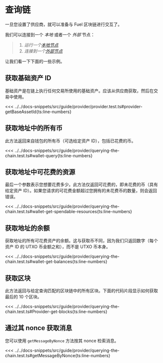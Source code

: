 # 查询链

一旦您设置了供应商，就可以准备与 Fuel 区块链进行交互了。

我们可以连接到一个 _*本地*_ 或者一个 _*外部*_ 节点：

> 1. _运行一个[本地节点](../../get-start/getting-started.md#connecting-to-a-local-node)_
> 1. _连接到一个[外部节点](../../get-start/getting-started.md#connecting-to-the-testnet)_

让我们看一下下面的一些示例。

## 获取基础资产 ID

基础资产是在链上执行任何交易所使用的基础资产。应该从供应商获取，然后在交易中使用。

<<< ../../docs-snippets/src/guide/provider/provider.test.ts#provider-getBaseAssetId{ts:line-numbers}

## 获取地址中的所有币

此方法返回来自钱包的所有币（可选给定资产 ID），包括已花费的币。

<<< ../../docs-snippets/src/guide/provider/querying-the-chain.test.ts#wallet-query{ts:line-numbers}

## 获取地址中可花费的资源

最后一个参数表示您想要花费多少。此方法仅返回可花费的，即未花费的币（具有给定资产 ID）。如果您请求的可花费金额超过您拥有的未花费币的数量，则会返回错误。

<<< ../../docs-snippets/src/guide/provider/querying-the-chain.test.ts#wallet-get-spendable-resources{ts:line-numbers}

## 获取地址的余额

获取地址的所有可花费资产的余额。这与获取币不同，因为我们只返回数字（每个资产 ID 的 UTXO 币金额之和），而不是 UTXO 币本身。

<<< ../../docs-snippets/src/guide/provider/querying-the-chain.test.ts#wallet-get-balances{ts:line-numbers}

## 获取区块

此方法返回与给定查询匹配的区块链中的所有区块。下面的代码片段显示如何获取最后的 10 个区块。

<<< ../../docs-snippets/src/guide/provider/querying-the-chain.test.ts#Provider-get-blocks{ts:line-numbers}

## 通过其 nonce 获取消息

您可以使用 `getMessageByNonce` 方法按其 nonce 检索消息。

<<< ../../docs-snippets/src/guide/provider/querying-the-chain.test.ts#getMessageByNonce{ts:line-numbers}

<!-- TODO: fix these examples to not reference hardcoded values after #1356 which introduces message generation tools
### Get messages

You can use the `getMessages` method to retrieve a list of messages from the blockchain.

<<< ../../docs-snippets/src/guide/provider/querying-the-chain.test.ts#Message-getMessages{ts:line-numbers}

## Get resources

You can use the `getResourcesToSpend` method to retrieve a list of all the resources (coins + assets) that can be spent by a given address.

<<< ../../docs-snippets/src/guide/provider/querying-the-chain.test.ts#Message-getResourcesToSpend{ts:line-numbers}

## Get message proof

A message proof is a cryptographic proof that a message was included in a block. You can use the `getMessageProof` method to retrieve a message proof for a given transaction ID and message ID.

<<< ../../docs-snippets/src/guide/provider/querying-the-chain.test.ts#Message-getMessageProof{ts:line-numbers}

--->

<!-- TODO: Add docs for the two new parameters `commitBlockId` and `commitBlockHeight` -->
